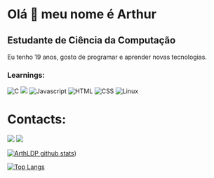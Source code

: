 Olá 👋 meu nome é Arthur
==========================

Estudante de Ciência da Computação
-----------------------------

Eu tenho 19 anos, gosto de programar e aprender novas tecnologias.

### Learnings:
![C](https://img.shields.io/badge/C-00599C?style=for-the-badge&logo=c%2B%2B&logoColor=black)
<img src="https://cdn.jsdelivr.net/gh/devicons/devicon@latest/icons/java/java-original-wordmark.svg" />
![Javascript](https://img.shields.io/badge/Javascript-f20707?style=for-the-badge&logo=java&logoColor=blue)
![HTML](https://img.shields.io/badge/Html-f20707?style=for-the-badge&logo=java&logoColor=blue)
![CSS](https://img.shields.io/badge/Css-f20707?style=for-the-badge&logo=java&logoColor=blue)
![Linux](https://img.shields.io/badge/Linux-FCC624?style=for-the-badge&logo=linux&logoColor=black)

# Contacts:
<div>
<a href = "arthurlourencodp@gmail.com"><img src="https://img.shields.io/badge/Gmail-D14836?style=for-the-badge&logo=gmail&logoColor=white" target="_blank"></a>
<a href= "https://www.linkedin.com/in/arthur-pessoa-914406235/" target="_blank"><img src="https://img.shields.io/badge/-LinkedIn-%230077B5?style=for-the-badge&logo=linkedin&logoColor=white" target="_blank"></a> 
</div>


[![ArthLDP github stats](https://github-readme-stats.vercel.app/api?username=ArthLDP&show_icons=true&title_color=fff&icon_color=37aaff&text_color=f8f8f2&bg_color=171c24&count_private=true)](https://github.com/ArthLDP))

[![Top Langs](https://github-readme-stats.vercel.app/api/top-langs/?username=ArthLDP&layout=compact&title_color=fff&text_color=f8f8f2&hide=java&bg_color=171c24)](https://github.com/ArthLDP)
